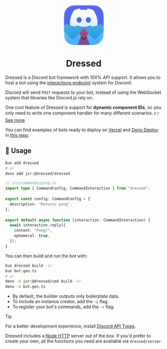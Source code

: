 <div align="center">
  <img src="https://raw.githubusercontent.com/Inbestigator/dressed/49cefd8d9f1d0a17374caaadc4506599390a2129/www/public/dressed_small.webp" alt="Dressed logo" width="128" />
  <h1>Dressed</h1>
</div>

Dressed is a Discord bot framework with 100% API support. It allows you to host a bot using the
[interactions endpoint](https://discord.com/developers/docs/interactions/overview#configuring-an-interactions-endpoint-url)
system for Discord.

Discord will send `POST` requests to your bot, instead of using the WebSocket system that libraries like Discord.js rely on.

One cool feature of Dressed is support for **dynamic component IDs**, so you only need to write one component handler for many different scenarios.
👉 [See more](https://dressed.vercel.app/docs/components#dynamic-component-ids)

You can find examples of bots ready to deploy on
[Vercel](https://vercel.com) and [Deno Deploy](https://deno.com/deploy) in
[this repo](https://github.com/Inbestigator/dressed-examples).

## 🚀 Usage

```bash
bun add dressed
# or
deno add jsr:@dressed/dressed
```

```ts
// src/commands/ping.ts
import type { CommandConfig, CommandInteraction } from "dressed";

export const config: CommandConfig = {
  description: "Returns pong",
};

export default async function (interaction: CommandInteraction) {
  await interaction.reply({
    content: "Pong!",
    ephemeral: true,
  });
}
```

You can then build and run the bot with:

```bash
bun dressed build -ir
bun bot.gen.ts
# or
deno -A jsr:@dressed/cmd build -ir
deno -A bot.gen.ts
```

- By default, the builder outputs only boilerplate data.
- To include an instance creator, add the `-i` flag.
- To register your bot's commands, add the `-r` flag.

> [!TIP]
> For a better development experience, install [Discord API Types](https://www.npmjs.com/package/discord-api-types).

Dressed includes a [Node HTTP](https://nodejs.org/api/http.html) server out of the box.
If you'd prefer to create your own, all the functions you need are available via `dressed/server`.
